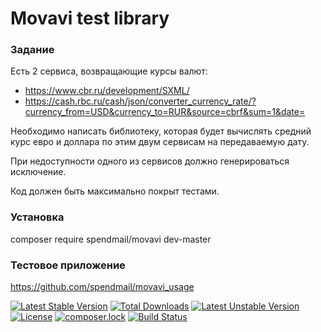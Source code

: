 # Movavi test library

### Задание
Есть 2 сервиса, возвращающие курсы валют:
 + https://www.cbr.ru/development/SXML/
 + https://cash.rbc.ru/cash/json/converter_currency_rate/?currency_from=USD&currency_to=RUR&source=cbrf&sum=1&date=

Необходимо написать библиотеку, которая будет вычислять средний курс евро и доллара по этим двум сервисам на передаваемую дату. 

При недоступности одного из сервисов должно генерироваться исключение. 

Код должен быть максимально покрыт тестами.

### Установка
composer require spendmail/movavi dev-master

### Тестовое приложение
https://github.com/spendmail/movavi_usage

[![Latest Stable Version](https://poser.pugx.org/spendmail/movavi/v/stable)](https://packagist.org/packages/spendmail/movavi)
[![Total Downloads](https://poser.pugx.org/spendmail/movavi/downloads)](https://packagist.org/packages/spendmail/movavi)
[![Latest Unstable Version](https://poser.pugx.org/spendmail/movavi/v/unstable)](https://packagist.org/packages/spendmail/movavi)
[![License](https://poser.pugx.org/spendmail/movavi/license)](https://packagist.org/packages/spendmail/movavi)
[![composer.lock](https://poser.pugx.org/spendmail/movavi/composerlock)](https://packagist.org/packages/spendmail/movavi)
[![Build Status](https://img.shields.io/travis/spendmail/movavi.svg)](https://travis-ci.org/spendmail/movavi)
